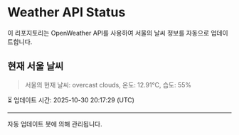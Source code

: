 
# Weather API Status

이 리포지토리는 OpenWeather API를 사용하여 서울의 날씨 정보를 자동으로 업데이트합니다.

## 현재 서울 날씨
> 서울의 현재 날씨: overcast clouds, 온도: 12.91°C, 습도: 55%

⏳ 업데이트 시간: 2025-10-30 20:17:29 (UTC)

---
자동 업데이트 봇에 의해 관리됩니다.
